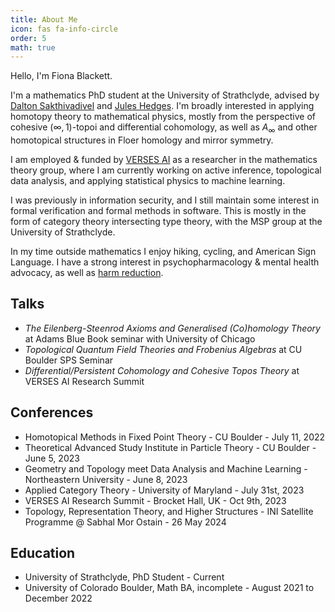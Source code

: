 ```yaml
---
title: About Me
icon: fas fa-info-circle
order: 5
math: true
---
```


Hello, I'm Fiona Blackett.

I'm a mathematics PhD student at the University of Strathclyde, advised by [Dalton Sakthivadivel](https://darsakthi.github.io/) and [Jules Hedges](https://julesh.com/). I'm broadly interested in 
applying homotopy theory to mathematical physics, mostly from the perspective of cohesive $(\infty,1)$-topoi
and differential cohomology, as well as $A_\infty$ and other homotopical structures in Floer homology and mirror symmetry.

I am employed & funded by [VERSES AI](https://www.verses.ai/) as a researcher in the mathematics 
theory group, where I am currently working on active inference, topological data analysis, and 
applying statistical physics to machine learning. 

I was previously in information security, and I still maintain some interest in formal verification
and formal methods in software. This is mostly in the form of category theory intersecting type theory,
with the MSP group at the University of Strathclyde.

In my time outside mathematics I enjoy hiking, cycling, and American Sign Language. I have a strong interest in psychopharmacology & mental health advocacy, as well as [harm reduction](https://www.samhsa.gov/find-help/harm-reduction). 

## Talks
- *The Eilenberg-Steenrod Axioms and Generalised (Co)homology Theory* at Adams Blue Book seminar with University of Chicago
- *Topological Quantum Field Theories and Frobenius Algebras* at CU Boulder SPS Seminar
- *Differential/Persistent Cohomology and Cohesive Topos Theory* at VERSES AI Research Summit

## Conferences
- Homotopical Methods in Fixed Point Theory - CU Boulder - July 11, 2022
- Theoretical Advanced Study Institute in Particle Theory - CU Boulder - June 5, 2023
- Geometry and Topology meet Data Analysis and Machine Learning - Northeastern University - June 8, 2023
- Applied Category Theory - University of Maryland - July 31st, 2023
- VERSES AI Research Summit - Brocket Hall, UK - Oct 9th, 2023
- Topology, Representation Theory, and Higher Structures - INI Satellite Programme @ Sabhal Mor Ostain - 26 May 2024 

## Education
- University of Strathclyde, PhD Student - Current
- University of Colorado Boulder, Math BA, incomplete - August 2021 to December 2022
